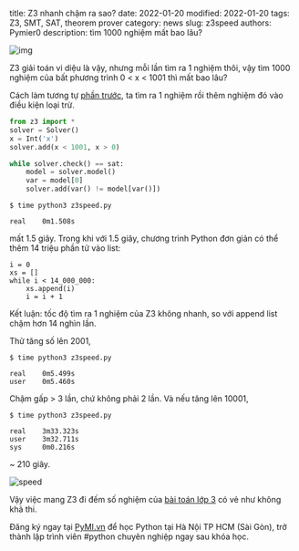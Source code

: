 title: Z3 nhanh chậm ra sao?
date: 2022-01-20
modified: 2022-01-20
tags: Z3, SMT, SAT, theorem prover
category: news
slug: z3speed
authors: Pymier0
description: tìm 1000 nghiệm mất bao lâu?

![img](https://images.unsplash.com/photo-1630071634094-64b2d5b40c57?crop=entropy&cs=tinysrgb&fit=max&fm=jpg&ixid=MnwyMzI1MzN8MHwxfHJhbmRvbXx8fHx8fHx8fDE2NDI2ODk5MjM&ixlib=rb-1.2.1&q=80&w=600)

Z3 giải toán vi diệu là vậy, nhưng mỗi lần tìm ra 1 nghiệm thôi, vậy tìm 1000 nghiệm của bất phương trình 0 < x < 1001 thì mất bao lâu? 

Cách làm tương tự [phần trước]({filename}/z3ineq.md), ta tìm ra 1 nghiệm rồi thêm nghiệm đó vào điều kiện loại trừ.

```py 
from z3 import *
solver = Solver()
x = Int('x')
solver.add(x < 1001, x > 0)

while solver.check() == sat:
    model = solver.model()
    var = model[0]
    solver.add(var() != model[var()])
```

```
$ time python3 z3speed.py 

real    0m1.508s
```

mất 1.5 giây. Trong khi với 1.5 giây, chương trình Python đơn giản có thể thêm 14 triệu phần tử vào list:

```
i = 0
xs = []
while i < 14_000_000:
    xs.append(i)
    i = i + 1
```

Kết luận: tốc độ tìm ra 1 nghiệm của Z3 không nhanh, so với append list chậm hơn 14 nghìn lần.

Thử tăng số lên 2001, 

```
$ time python3 z3speed.py 

real    0m5.499s
user    0m5.460s
```

Chậm gấp > 3 lần, chứ không phải 2 lần. Và nếu tăng lên 10001, 
```
$ time python3 z3speed.py 

real    3m33.323s
user    3m32.711s
sys     0m0.216s
```

~ 210 giây.

![speed]({static}/images/z3speed.png)

Vậy việc mang Z3 đi đếm số nghiệm của [bài toán lớp 3]({filename}/z3grade3.md) có vẻ như không khả thi.

Đăng ký ngay tại [PyMI.vn](https://pymi.vn) để học Python tại Hà Nội TP HCM (Sài Gòn),
trở thành lập trình viên #python chuyên nghiệp ngay sau khóa học.
